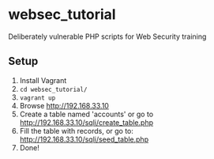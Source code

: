 # websec_tutorial
Deliberately vulnerable PHP scripts for Web Security training

## Setup
1. Install Vagrant
2. `cd websec_tutorial/`
3. `vagrant up`
4. Browse http://192.168.33.10
5. Create a table named 'accounts' or go to http://192.168.33.10/sqli/create_table.php
6. Fill the table with records, or go to: http://192.168.33.10/sqli/seed_table.php
7. Done!
